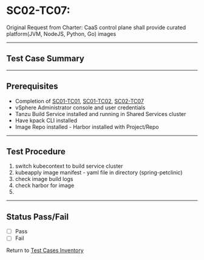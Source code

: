 # SC02-TC07: 
Original Request from Charter: CaaS control plane shall provide curated platform(JVM, NodeJS, Python, Go) images

---

## Test Case Summary


---

## Prerequisites

* Completion of [SC01-TC01](sc01-tc01.md), [SC01-TC02](sc01-tc02.md), [SC02-TC07](sc02-tc07.md)
* vSphere Administrator console and user credentials
* Tanzu Build Service installed and running in Shared Services cluster
* Have kpack CLI installed
* Image Repo installed - Harbor installed with Project/Repo

---

## Test Procedure

1. switch kubecontext to build service cluster
2. kubeapply image manifest - yaml file in directory (spring-petclinic)
3. check image build logs
4. check harbor for image
5. 






---
## Status Pass/Fail

* [  ] Pass
* [  ] Fail

Return to [Test Cases Inventory](../../README.md#Test-Cases-Inventory)

